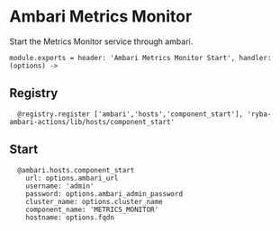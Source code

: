
# Ambari Metrics Monitor

Start the Metrics  Monitor service through ambari.

    module.exports = header: 'Ambari Metrics Monitor Start', handler: (options) ->

## Registry

      @registry.register ['ambari','hosts','component_start'], 'ryba-ambari-actions/lib/hosts/component_start'

## Start

      @ambari.hosts.component_start
        url: options.ambari_url
        username: 'admin'
        password: options.ambari_admin_password
        cluster_name: options.cluster_name
        component_name: 'METRICS_MONITOR'
        hostname: options.fqdn

